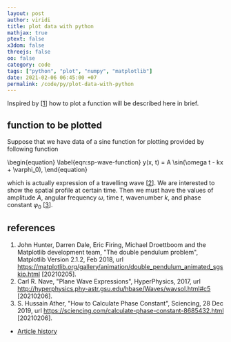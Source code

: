 ```yaml
---
layout: post
author: viridi
title: plot data with python
mathjax: true
ptext: false
x3dom: false
threejs: false
oo: false
category: code
tags: ["python", "plot", "numpy", "matplotlib"]
date: 2021-02-06 06:45:00 +07
permalink: /code/py/plot-data-with-python
---
```

Inspired by [[1](#ref1)] how to plot a function will be described here in brief. 


## function to be plotted
Suppose that we have data of a sine function for plotting provided by following function

\begin{equation}
\label{eqn:sp-wave-function}
y(x, t) = A \sin(\omega t - kx + \varphi_0),
\end{equation}

which is actually expression of a travelling wave [[2](#ref2)]. We are interested to show the spatial profile at certain time. Then we must have the values of amplitude $A$, angular frequency $\omega$, time $t$, wavenumber $k$, and phase constant $\varphi_0$ [[3](#ref3)].


## references
1. <a name="ref1"></a>John Hunter, Darren Dale, Eric Firing, Michael Droettboom and the Matplotlib development team, "The double pendulum problem", Matplotlib Version 2.1.2, Feb 2018, url <https://matplotlib.org/gallery/animation/double_pendulum_animated_sgskip.html> [20210205].
2. <a name="ref2"></a>Carl R. Nave, "Plane Wave Expressions", HyperPhysics, 2017, url <http://hyperphysics.phy-astr.gsu.edu/hbase/Waves/wavsol.html#c5> [20210206].
3. <a name="ref3"></a>S. Hussain Ather, "How to Calculate Phase Constant", Sciencing, 28 Dec 2019, url <https://sciencing.com/calculate-phase-constant-8685432.html> [20210206].

+ [Article history](https://github.com/butiran/butiran.github.io/commits/master/_posts/code/py/2021-02-06-plot-data-with-python.md)
